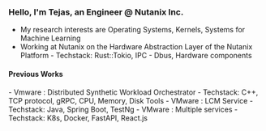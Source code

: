 <h3>
Hello, I'm Tejas, an Engineer @ Nutanix Inc.
</h3>

- My research interests are Operating Systems, Kernels, Systems for Machine Learning
- Working at Nutanix on the Hardware Abstraction Layer of the Nutanix Platform - Techstack: Rust::Tokio, IPC - Dbus, Hardware components 

<h4>
Previous Works  
</h4>
- Vmware : Distributed Synthetic Workload Orchestrator - Techstack: C++, TCP protocol, gRPC, CPU, Memory, Disk Tools
- VMware : LCM Service - Techstack: Java, Spring Boot, TestNg
- VMware : Multiple services - Techstack: K8s, Docker, FastAPI, React.js
